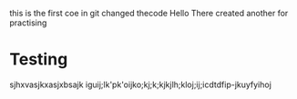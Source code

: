 this is the first coe in git
changed thecode
Hello There
created another for practising
# Testing
sjhxvasjkxasjxbsajk
iguij;lk'pk'oijko;kj;k;kjkjlh;kloj;ij;icdtdfip-jkuyfyihoj
